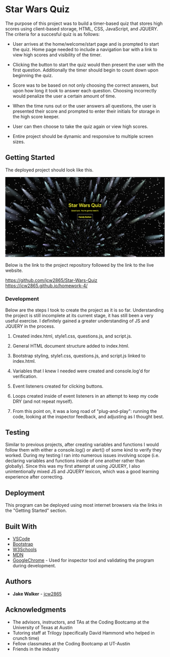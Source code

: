 # Star Wars Quiz

The purpose of this project was to build a timer-based quiz that stores high scores using client-based storage, HTML, CSS, JavaScript, and JQUERY. The criteria for a succesful quiz is as follows:

* User arrives at the home/welcome/start page and is prompted to start the quiz. Home page needed to include a navigation bar with a link to view high scores and visibility of the timer.

* Clicking the button to start the quiz would then present the user with the first question. Additionally the timer should begin to count down upon beginning the quiz. 

* Score was to be based on not only choosing the correct answers, but upon how long it took to answer each question. Choosing incorrectly would penalize the user a certain amount of time. 

* When the time runs out or the user answers all questions, the user is presented their score and prompted to enter their initials for storage in the high score keeper. 

* User can then choose to take the quiz again or view high scores. 

* Entire project should be dynamic and responsive to multiple screen sizes. 

## Getting Started

The deployed project should look like this.

![DeployedProject](screenshot.png)

Below is the link to the project repository followed by the link to the live website. 

https://github.com/jcw2865/Star-Wars-Quiz
https://jcw2865.github.io/homework-4/

### Development

Below are the steps I took to create the project as it is so far. Understanding the project is still incomplete at its current stage, it has still been a very useful exercise. I definitely gained a greater understanding of JS and JQUERY in the process. 

1. Created index.html, style1.css, questions.js, and script.js. 

2. General HTML document structure added to index.html. 

3. Bootstrap styling, style1.css, questions.js, and script.js linked to index.html. 

4. Variables that I knew I needed were created and console.log'd for verification. 

5. Event listeners created for clicking buttons.

6. Loops created inside of event listeners in an attempt to keep my code DRY (and not repeat myself). 

7. From this point on, it was a long road of "plug-and-play": running the code, looking at the inspector feedback, and adjusting as I thought best.

## Testing

Similar to previous projects, after creating variables and functions I would follow them with either a console.log() or alert() of some kind to verify they worked. During my testing I ran into numerous issues involving scope (i.e. declaring variables and functions inside of one another rather than globally). Since this was my first attempt at using JQUERY, I also unintentionally mixed JS and JQUERY lexicon, which was a good learning experience after correcting. 

## Deployment

This program can be deployed using most internet browsers via the links in the "Getting Started" section. 

## Built With

* [VSCode](https://code.visualstudio.com/)
* [Bootstrap](https://getbootstrap.com/)
* [W3Schools](https://www.w3schools.com/)
* [MDN](https://developer.mozilla.org/en-US/)
* [GoogleChrome](https://www.google.com/chrome/) - Used for inspector tool and validating the program during development. 

<!-- ## Contributing

Please read [CONTRIBUTING.md](https://gist.github.com/PurpleBooth/b24679402957c63ec426) for details on our code of conduct, and the process for submitting pull requests to us. -->

## Authors

* **Jake Walker** - [jcw2865](https://github.com/jcw2865)

<!-- See also the list of [contributors](https://github.com/your/project/contributors) who participated in this project. -->

<!-- ## License

This project is licensed under the MIT License - see the [LICENSE.md](LICENSE.md) file for details -->

## Acknowledgments

* The advisors, instructors, and TAs at the Coding Bootcamp at the University of Texas at Austin
* Tutoring staff at Trilogy (specifically David Hammond who helped in crunch time)
* Fellow classmates at the Coding Bootcamp at UT-Austin
* Friends in the industry
